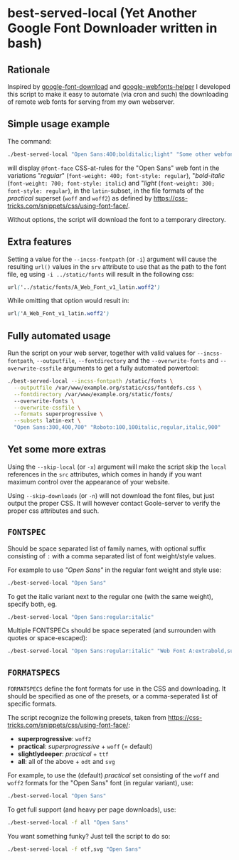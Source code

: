 # best-served-local (Yet Another Google Font Downloader written in bash)

## Rationale

Inspired by
[google-font-download](https://github.com/neverpanic/google-font-download.git)
and
[google-webfonts-helper](https://google-webfonts-helper.herokuapp.com/fonts)
I developed this script to make it easy to automate (via cron and
such) the downloading of remote web fonts for serving from my own
webserver.

## Simple usage example

The command:
```bash
./best-served-local "Open Sans:400;bolditalic;light" "Some other webfont"
```

will display `@font-face` CSS-at-rules for the "Open Sans" web font
in the variations "*regular*" (`font-weight: 400; font-style:
regular`), "*bold-italic* (`font-weight: 700; font-style: italic`) and
"*light* (`font-weight: 300; font-style: regular`), in the
`latin`-subset, in the file formats of the *practical* superset
(`woff` and `woff2`) as defined by
https://css-tricks.com/snippets/css/using-font-face/. 

Without options, the script will download the font to a temporary directory. 

## Extra features

Setting a value for the `--incss-fontpath` (or `-i`) argument will
cause the resulting `url()` values in the `srv` attribute to use that
as the path to the font file, eg using `-i ../static/fonts` will
result in the following css:

```css
url('../static/fonts/A_Web_Font_v1_latin.woff2')
```

While omitting that option would result in:
```css
url('A_Web_Font_v1_latin.woff2')
```

## Fully automated usage

Run the script on your web server, together with valid values for
`--incss-fontpath`, `--outputfile`, `--fontdirectory` and the
`--overwrite-fonts` and `--overwrite-cssfile` arguments to get a
fully automated powertool:

```bash
./best-served-local --incss-fontpath /static/fonts \
  --outputfile /var/www/example.org/static/css/fontdefs.css \
  --fontdirectory /var/www/example.org/static/fonts/
  --overwrite-fonts \
  --overwrite-cssfile \
  --formats superprogressive \
  --subsets latin-ext \
  "Open Sans:300,400,700" "Roboto:100,100italic,regular,italic,900"
```

## Yet some more extras 

Using the `--skip-local` (or `-x`) argument will make the script skip
the `local` references in the `src` attributes, which comes in handy
if you want maximum control over the appearance of your website.

Using `--skip-downloads` (or `-n`) will not download the font files,
but just output the proper CSS. It will however contact Goole-server
to verify the proper css attributes and such.

## `FONTSPEC`

Should be space separated list of family names, with
optional suffix consisting of `:` with a comma separated list of
font weight/style values. 

For example to use *"Open Sans"* in the regular font weight and style use:

```bash
./best-served-local "Open Sans"
```
	  
To get the italic variant next to the regular one (with the same
weight), specify both, eg.

```bash
./best-served-local "Open Sans:regular:italic"
```

Multiple FONTSPECs should be space seperated (and surrounden with
quotes or space-escaped):

```bash
./best-served-local "Open Sans:regular:italic" "Web Font A:extrabold,superlight" "Web Font B:100,200""
```



## `FORMATSPECS`

`FORMATSPECS` define the font formats for use in the CSS and
downloading. It should be specified as one of the presets, or a
comma-seperated list of specific formats.

The script recognize the following presets, taken from
https://css-tricks.com/snippets/css/using-font-face/:
* **superprogressive**: `woff2`
* **practical**:        *superprogressive* + `woff` (= default)
* **slightlydeeper**:   *practical* + `ttf`
* **all**:              all of the above + `odt` and `svg`


For example, to use the (default) *practical* set consisting of the
`woff` and `woff2` formats for the "Open Sans" font (in regular
variant), use:
```bash
./best-served-local "Open Sans" 
```

To get full support (and heavy per page downloads), use:
```bash
./best-served-local -f all "Open Sans" 
```

You want something funky? Just tell the script to do so:
```bash
./best-served-local -f otf,svg "Open Sans" 
```
